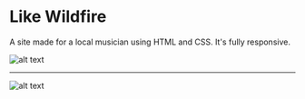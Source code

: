 # Like Wildfire
A site made for a local musician using HTML and CSS. It's fully responsive.

![alt text](https://i.imgur.com/2SHshlB.png)

---

![alt text](https://i.imgur.com/EXgRJYz.png)
